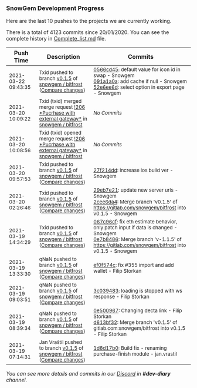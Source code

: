
### SnowGem Development Progress

Here are the last 10 pushes to the projects we are currently working.

There is a total of 4123 commits since 20/01/2020. You can see the complete history in
 [Complete_list.md](Complete_list.md) file.

| Push Time | Description | Commits |
| --- | --- | --- |
| <sub>2021-03-22 09:43:35</sub> | <sub>Txid pushed to branch [v0\.1\.5](https://gitlab.com/snowgem/bitfrost/commits/v0.1.5) of [snowgem / bitfrost](https://gitlab.com/snowgem/bitfrost) ([Compare changes](https://gitlab.com/snowgem/bitfrost/compare/27f214ddc51f7e843a552bec240c470d56adda52...52e6ee6d2047aaef644e4ef871b1c91af5202deb))</sub> | <sub>[0566cd45](https://gitlab.com/snowgem/bitfrost/-/commit/0566cd45ea09023987117c1b8bc653394147737a): default value for icon id in swap - Snowgem<br>[091a1a0a](https://gitlab.com/snowgem/bitfrost/-/commit/091a1a0a7c52961e5e3b56a4f5c4cc5f011a9126): add cache if null - Snowgem<br>[52e6ee6d](https://gitlab.com/snowgem/bitfrost/-/commit/52e6ee6d2047aaef644e4ef871b1c91af5202deb): select option in export page - Snowgem</sub> |
| <sub>2021-03-20 10:09:22</sub> | <sub>Txid (txid) merged merge request [\!206 \*Pucrhase with external gateway\*](https://gitlab.com/snowgem/bitfrost/-/merge_requests/206) in [snowgem / bitfrost](https://gitlab.com/snowgem/bitfrost)</sub> | <sub>_No Commits_</sub> |
| <sub>2021-03-20 10:08:56</sub> | <sub>Txid (txid) opened merge request [\!206 \*Pucrhase with external gateway\*](https://gitlab.com/snowgem/bitfrost/-/merge_requests/206) in [snowgem / bitfrost](https://gitlab.com/snowgem/bitfrost)</sub> | <sub>_No Commits_</sub> |
| <sub>2021-03-20 09:57:53</sub> | <sub>Txid pushed to branch [v0\.1\.5](https://gitlab.com/snowgem/bitfrost/commits/v0.1.5) of [snowgem / bitfrost](https://gitlab.com/snowgem/bitfrost) ([Compare changes](https://gitlab.com/snowgem/bitfrost/compare/2cee6da4d7682f956a897d613fbf3a1b8e2479ef...27f214ddc51f7e843a552bec240c470d56adda52))</sub> | <sub>[27f214dd](https://gitlab.com/snowgem/bitfrost/-/commit/27f214ddc51f7e843a552bec240c470d56adda52): increase ios build ver - Snowgem</sub> |
| <sub>2021-03-20 02:26:46</sub> | <sub>Txid pushed to branch [v0\.1\.5](https://gitlab.com/snowgem/bitfrost/commits/v0.1.5) of [snowgem / bitfrost](https://gitlab.com/snowgem/bitfrost) ([Compare changes](https://gitlab.com/snowgem/bitfrost/compare/0e7b8486b7f566397fa315333d9b84fea5aeef1a...2cee6da4d7682f956a897d613fbf3a1b8e2479ef))</sub> | <sub>[29eb7e21](https://gitlab.com/snowgem/bitfrost/-/commit/29eb7e211dd562961a411fa4b1b347e4e119ab71): update new server urls - Snowgem<br>[2cee6da4](https://gitlab.com/snowgem/bitfrost/-/commit/2cee6da4d7682f956a897d613fbf3a1b8e2479ef): Merge branch 'v0.1.5' of https://gitlab.com/snowgem/bitfrost into v0.1.5 - Snowgem</sub> |
| <sub>2021-03-19 14:34:29</sub> | <sub>Txid pushed to branch [v0\.1\.5](https://gitlab.com/snowgem/bitfrost/commits/v0.1.5) of [snowgem / bitfrost](https://gitlab.com/snowgem/bitfrost) ([Compare changes](https://gitlab.com/snowgem/bitfrost/compare/ef0f574ce4bac3c315a5b341d883d506e8dca018...0e7b8486b7f566397fa315333d9b84fea5aeef1a))</sub> | <sub>[067c96cf](https://gitlab.com/snowgem/bitfrost/-/commit/067c96cfa785e2720dd1a8d7bb0a25e868815f45): fix eth estimate behavior, only patch input if data is changed - Snowgem<br>[0e7b8486](https://gitlab.com/snowgem/bitfrost/-/commit/0e7b8486b7f566397fa315333d9b84fea5aeef1a): Merge branch 'v-1.1.5' of https://gitlab.com/snowgem/bitfrost into v0.1.5 - Snowgem</sub> |
| <sub>2021-03-19 13:33:30</sub> | <sub>qNaN pushed to branch [v0\.1\.5](https://gitlab.com/snowgem/bitfrost/commits/v0.1.5) of [snowgem / bitfrost](https://gitlab.com/snowgem/bitfrost) ([Compare changes](https://gitlab.com/snowgem/bitfrost/compare/3c0394832a52f31ea698688ff5a7d9fc7856de05...ef0f574ce4bac3c315a5b341d883d506e8dca018))</sub> | <sub>[ef0f574c](https://gitlab.com/snowgem/bitfrost/-/commit/ef0f574ce4bac3c315a5b341d883d506e8dca018): fix #355 import and add wallet - Filip Storkan</sub> |
| <sub>2021-03-19 09:03:51</sub> | <sub>qNaN pushed to branch [v0\.1\.5](https://gitlab.com/snowgem/bitfrost/commits/v0.1.5) of [snowgem / bitfrost](https://gitlab.com/snowgem/bitfrost) ([Compare changes](https://gitlab.com/snowgem/bitfrost/compare/d613bf3226bb90507155efb946eabbb0ad91f93a...3c0394832a52f31ea698688ff5a7d9fc7856de05))</sub> | <sub>[3c039483](https://gitlab.com/snowgem/bitfrost/-/commit/3c0394832a52f31ea698688ff5a7d9fc7856de05): loading is stopped with ws response - Filip Storkan</sub> |
| <sub>2021-03-19 08:39:34</sub> | <sub>qNaN pushed to branch [v0\.1\.5](https://gitlab.com/snowgem/bitfrost/commits/v0.1.5) of [snowgem / bitfrost](https://gitlab.com/snowgem/bitfrost) ([Compare changes](https://gitlab.com/snowgem/bitfrost/compare/1d8d17b09babf87cdfc8c32c4384be9f9870fa3d...d613bf3226bb90507155efb946eabbb0ad91f93a))</sub> | <sub>[0e500967](https://gitlab.com/snowgem/bitfrost/-/commit/0e50096794e502dc3d5b31abca89cf13a38c6e41): Changing decta link - Filip Storkan<br>[d613bf32](https://gitlab.com/snowgem/bitfrost/-/commit/d613bf3226bb90507155efb946eabbb0ad91f93a): Merge branch 'v0.1.5' of gitlab.com:snowgem/bitfrost into v0.1.5 - Filip Storkan</sub> |
| <sub>2021-03-19 07:14:31</sub> | <sub>Jan Vraštil pushed to branch [v0\.1\.5](https://gitlab.com/snowgem/bitfrost/commits/v0.1.5) of [snowgem / bitfrost](https://gitlab.com/snowgem/bitfrost) ([Compare changes](https://gitlab.com/snowgem/bitfrost/compare/04b5e1ff42d31f341cb79df243556dec922c6905...1d8d17b09babf87cdfc8c32c4384be9f9870fa3d))</sub> | <sub>[1d8d17b0](https://gitlab.com/snowgem/bitfrost/-/commit/1d8d17b09babf87cdfc8c32c4384be9f9870fa3d): Build fix - renaming purchase-finish module - jan.vrastil</sub> |

_You can see more details and commits in our [Discord](https://discord.gg/zumGnbg) in **#dev-diary** channel._
